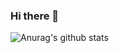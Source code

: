 ### Hi there 👋

![Anurag's github stats](https://github-readme-stats.vercel.app/api?username=redkhalil)
